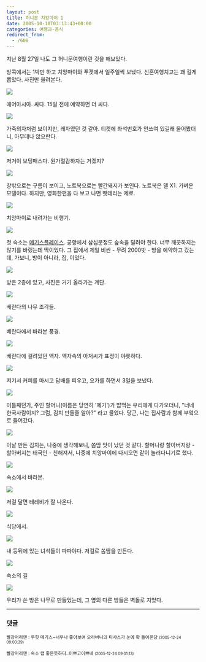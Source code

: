 ```yaml
---
layout: post
title: 허니문 치앙마이 1
date: 2005-10-10T03:13:43+00:00
categories: 여행과-음식
redirect_from:
  - /608
---
```


지난 8월 27일 나도 그 허니문여행이란 것을 해보았다.

방콕에서는 1박만 하고 치앙마이와 푸켓에서 일주일씩 보냈다. 신혼여행치고는 꽤 길게 뽑았다. 사진만 올려본다.

![ ](/assets/media/uploads_1_cfile1.uf.155EDA144A71695E53BFA6.jpg)

에어아시아. 싸다. 15일 전에 예약하면 더 싸다.

![ ](/assets/media/uploads_1_cfile2.uf.14560B124A716A734723DC.jpg)

가죽의자처럼 보이지만, 레자였던 것 같아. 티켓에 좌석번호가 안쓰여 있길래 물어봤더니, 아무데나 앉으란다.

![ ](/assets/media/uploads_1_cfile3.uf.185EDA144A71695F55BBF4.jpg)

저거이 보딩패스다. 원가절감하자는 거겠지?

![ ](/assets/media/uploads_1_cfile24.uf.195EDA144A71695F56173D.jpg)

창밖으로는 구름이 보이고, 노트북으로는 빨간돼지가 보인다. 노트북은 델 X1. 가벼운 모델이다. 하지만, 영화한편을 다 보고 나면 빳데리는 제로.

![ ](/assets/media/uploads_1_cfile22.uf.195EDA144A71696057DF20.jpg)

치앙마이로 내려가는 비행기.

![ ](/assets/media/uploads_1_cfile5.uf.115EDA144A71696059C2AC.jpg)

첫 숙소는 <a href="http://www.sawadee.com/chiangmai/maggysplace/details/" target="bb">메기스플레이스</a>. 공항에서 삼십분정도 숲속을 달려야 한다. 너무 깨끗하지는 않기를 바랬는데 딱이었다. 그 집에서 제일 비싼 - 무려 2000밧 - 방을 예약하고 갔는데, 가보니, 방이 아니라, 집, 이었다.

![ ](/assets/media/uploads_1_cfile24.uf.205EDA144A7169605821FD.jpg)

방은 2층에 있고, 사진은 거기 올라가는 계단.

![ ](/assets/media/uploads_1_cfile4.uf.195EDA144A7169605A21D5.jpg)

베란다의 나무 조각들.

![ ](/assets/media/uploads_1_cfile1.uf.115EDA144A7169615B8C7C.jpg)

베란다에서 바라본 풍경.

![ ](/assets/media/uploads_1_cfile24.uf.135EDA144A7169625C4C92.jpg)

베란다에 걸려있던 액자. 액자속의 아저씨가 표정이 야릇하다.

![ ](/assets/media/uploads_1_cfile21.uf.145EDA144A7169625D6422.jpg)

저기서 커피를 마시고 담배를 피우고, 요가를 하면서 3일을 보냈다.

![ ](/assets/media/uploads_1_cfile21.uf.165EDA144A7169635E8DBF.jpg)

이틀째던가, 주인 할머니(이름은 당연히 '메기')가 밥먹는 우리에게 다가오더니, "너네 한국사람이지? 그럼, 김치 만들줄 알아?" 라고 물었다. 당근, 나는 집사람과 함께 부엌으로 들어갔다.

![ ](/assets/media/uploads_1_cfile2.uf.175EDA144A7169635F37E2.jpg)

이날 만든 김치는, 나중에 생각해보니, 쏨땀 맛이 났던 것 같다. 할머니랑 할아버지랑 - 할아버지는 태국인 - 친해져서, 나중에 치앙마이에 다시오면 같이 놀러다니기로 했다.

![ ](/assets/media/uploads_1_cfile2.uf.165EDA144A71696360B5AC.jpg)

숙소에서 바라본.

![ ](/assets/media/uploads_1_cfile4.uf.185EDA144A71696461E75A.jpg)

저걸 달면 테레비가 잘 나온다.

![ ](/assets/media/uploads_1_cfile1.uf.205EDA144A716965626AB2.jpg)

식당에서.

![ ](/assets/media/uploads_1_cfile4.uf.115EDA144A71696563BB83.jpg)

내 등뒤에 있는 녀석들이 파파야다. 저걸로 쏨땀을 만든다.

![ ](/assets/media/uploads_1_cfile3.uf.135EDA144A71696664E661.jpg)

숙소의 길

![ ](/assets/media/uploads_1_cfile24.uf.145EDA144A716966658D4A.jpg)

우리가 쓴 방은 나무로 만들었는데, 그 옆의 다른 방들은 벽돌로 지었다.

* * *

### 댓글



<!--- cmt:1044 --->
<!--- mail: --->
<!--- parent:0 --->

<small class=comment>빨강머리앤 : 우힛 메기스~너무나 좋아보여 오라버니의 티샤스가 눈에 확 들어온당 <small>(2005-12-24 09:00:39)</small></small>


<!--- cmt:1045 --->
<!--- mail: --->
<!--- parent:0 --->

<small class=comment>빨강머리앤 : 숙소 캡 좋은듯하다..이쁘고이쁘네 <small>(2005-12-24 09:01:13)</small></small>

